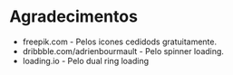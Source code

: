 # Agradecimentos

- freepik.com - Pelos icones cedidods gratuitamente.
- dribbble.com/adrienbourmault - Pelo spinner loading.
- loading.io - Pelo dual ring loading